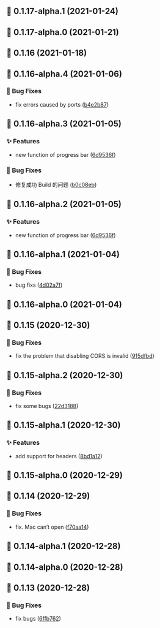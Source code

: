 ## :tada: 0.1.17-alpha.1 (2021-01-24)



## :tada: 0.1.17-alpha.0 (2021-01-21)



## :tada: 0.1.16 (2021-01-18)



## :tada: 0.1.16-alpha.4 (2021-01-06)


### :bug: Bug Fixes

* fix errors caused by ports ([b4e2b87](https://github.com/Lingyan000/hikerview-player/commit/b4e2b87))



## :tada: 0.1.16-alpha.3 (2021-01-05)


### :sparkles: Features

* new function of progress bar ([6d9536f](https://github.com/Lingyan000/hikerview-player/commit/6d9536f))


### :bug: Bug Fixes

* 修复成功 Build 的问题 ([b0c08eb](https://github.com/Lingyan000/hikerview-player/commit/b0c08eb))



## :tada: 0.1.16-alpha.2 (2021-01-05)


### :sparkles: Features

* new function of progress bar ([6d9536f](https://github.com/Lingyan000/hikerview-player/commit/6d9536f))



## :tada: 0.1.16-alpha.1 (2021-01-04)


### :bug: Bug Fixes

* bug fixs ([4d02a7f](https://github.com/Lingyan000/hikerview-player/commit/4d02a7f))



## :tada: 0.1.16-alpha.0 (2021-01-04)



## :tada: 0.1.15 (2020-12-30)


### :bug: Bug Fixes

* fix the problem that disabling CORS is invalid ([915dfbd](https://github.com/Lingyan000/hikerview-player/commit/915dfbd))



## :tada: 0.1.15-alpha.2 (2020-12-30)


### :bug: Bug Fixes

* fix some bugs ([22d3188](https://github.com/Lingyan000/hikerview-player/commit/22d3188))



## :tada: 0.1.15-alpha.1 (2020-12-30)


### :sparkles: Features

* add support for headers ([8bd1a12](https://github.com/Lingyan000/hikerview-player/commit/8bd1a12))



## :tada: 0.1.15-alpha.0 (2020-12-29)



## :tada: 0.1.14 (2020-12-29)


### :bug: Bug Fixes

* fix. Mac can’t open ([f70aa14](https://github.com/Lingyan000/hikerview-player/commit/f70aa14))



## :tada: 0.1.14-alpha.1 (2020-12-28)



## :tada: 0.1.14-alpha.0 (2020-12-28)



## :tada: 0.1.13 (2020-12-28)


### :bug: Bug Fixes

* fix bugs ([6ffb762](https://github.com/Lingyan000/hikerview-player/commit/6ffb762))



